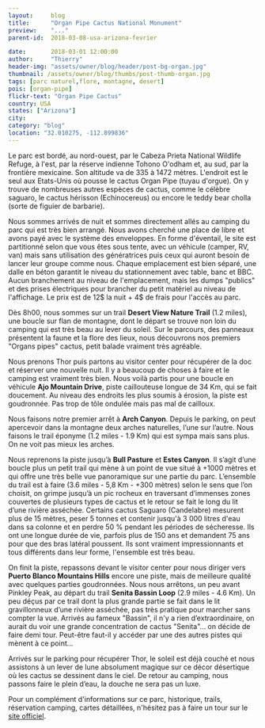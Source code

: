 ```yaml
---
layout:     blog
title:      "Organ Pipe Cactus National Monument"
preview:    "..."
parent-id:  2018-03-08-usa-arizona-fevrier

date:       2018-03-01 12:00:00
author:     "Thierry"
header-img: "assets/owner/blog/header/post-bg-organ.jpg"
thumbnail: /assets/owner/blog/thumbs/post-thumb-organ.jpg
tags: [parc naturel,flore, montagne, desert]
pois: [organ-pipe]
flickr-text: "Organ Pipe Cactus"
country: USA 
states: ["Arizona"]
city: 
category: "blog"
location: "32.010275, -112.899836"
---
```


Le parc est bordé, au nord-ouest, par le Cabeza Prieta National Wildlife Refuge, à l'est, par la réserve indienne Tohono O'odham et, au sud, par la frontière mexicaine. Son altitude va de 335 à 1472 mètres. L'endroit est le seul aux Etats-Unis où pousse le cactus Organ Pipe (tuyau d'orgue). On y trouve de nombreuses autres espèces de cactus, comme le célèbre saguaro, le cactus hérisson (Echinocereus) ou encore le teddy bear cholla (sorte de figuier de barbarie).

Nous sommes arrivés de nuit et sommes directement allés au camping du parc qui est très bien arrangé. Nous avons cherché une place de libre et avons payé avec le système des enveloppes. En forme d'éventail, le site est partitionné selon que vous êtes sous tente, avec un véhicule (camper, RV, van) mais sans utilisation des génératrices puis ceux qui auront besoin de lancer leur groupe comme nous. Chaque emplacement est bien séparé, une dalle en béton garantit le niveau du stationnement avec table, banc et BBC. Aucun branchement au niveau de l'emplacement, mais les dumps "publics" et des prises électriques pour brancher du petit matériel au niveau de l'affichage. Le prix est de 12$ la nuit + 4$ de frais pour l'accès au parc.

Dès 8h00, nous sommes sur un trail **Desert View Nature Trail** (1.2 miles), une boucle sur flan de montagne, dont le départ se trouve non loin du camping qui est très beau au lever du soleil. Sur le parcours, des panneaux présentent la faune et la flore des lieux, nous découvrons nos premiers "Organs pipes" cactus, petit balade vraiment très agréable. 

Nous prenons Thor puis partons au visitor center pour récupérer de la doc et réserver une nouvelle nuit. Il y a beaucoup de choses à faire et le camping est vraiment très bien. Nous voilà partis pour une boucle en véhicule **Ajo Mountain Drive**, piste caillouteuse longue de 34 Km, qui se fait doucement. Au niveau des endroits les plus soumis à érosion, la piste est goudronnée. Pas trop de tôle ondulée mais pas mal de cailloux.

Nous faisons notre premier arrêt à **Arch Canyon**. Depuis le parking, on peut apercevoir dans la montagne deux arches naturelles, l’une sur l’autre. Nous faisons le trail éponyme (1.2 miles - 1.9 Km) qui est sympa mais sans plus. On ne voit pas mieux les arches.

Nous reprenons la piste jusqu’à **Bull Pasture** et **Estes Canyon**. Il s’agit d’une boucle plus un petit trail qui mène à un point de vue situé à +1000 mètres et qui offre une très belle vue panoramique sur une partie du parc. L’ensemble du trail est à faire (3.6 miles - 5,8 Km - +300 mètres) selon le sens que l’on choisit, on grimpe jusqu’à un pic rocheux en traversant d’immenses zones couvertes de plusieurs types de cactus et le retour se fait le long du lit d’une rivière asséchée. Certains cactus Saguaro (Candelabre) mesurent plus de 15 mètres, peser 5 tonnes et contenir jusqu'à 3 000 litres d'eau dans sa colonne et en perdre 50 % pendant les périodes de sécheresse. Ils ont une longue durée de vie, parfois plus de 150 ans et demandent 75 ans pour que des bras latéral poussent. Ils sont vraiment impressionnants et tous différents dans leur forme, l'ensemble est très beau. 

On finit la piste, repassons devant le visitor center pour nous diriger vers **Puerto Blanco Mountains Hills** encore une piste, mais de meilleure qualité avec quelques parties goudronnées. Nous nous arrêtons, un peu avant Pinkley Peak, au départ du trail **Senita Bassin Loop** (2.9 miles - 4.6 Km). Un peu déçus par ce trail dont la plus grande partie se fait dans le lit gravillonneux d’une rivière asséchée, pas très pratique pour marcher sans compter la vue. Arrivés au fameux "Bassin", il n'y a rien d’extraordinaire, on aurait du voir une grande concentration de cactus "Senita"... on décide de faire demi tour. Peut-être faut-il y accéder par une des autres pistes qui mènent à ce point...

Arrivés sur le parking pour récupérer Thor, le soleil est déjà couché et nous assistons à un lever de lune absolument magique sur ce décor désertique où les cactus se dessinent dans le ciel. De retour au camping, nous passons faire le plein d’eau, la douche ne sera pas un luxe.

Pour un complément d'informations sur ce parc, historique, trails, réservation camping, cartes détaillées, n'hésitez pas à faire un tour sur le [site officiel](http://www.nps.gov/orpi/index.htm).